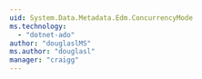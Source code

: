 ```yaml
---
uid: System.Data.Metadata.Edm.ConcurrencyMode
ms.technology: 
  - "dotnet-ado"
author: "douglaslMS"
ms.author: "douglasl"
manager: "craigg"
---
```

